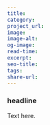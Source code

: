 ```yaml
---
title: 
category: 
project_url: 
image:
image-alt: 
og-image: 
read-time:
excerpt: 
seo-title: 
tags:
share-url:
---
```

### headline
Text here.